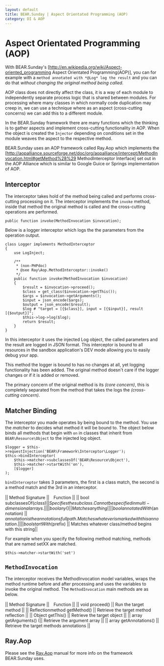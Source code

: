 ```yaml
---
layout: default
title: BEAR.Sunday | Aspect Orientated Programming (AOP)
category: DI & AOP
---
```

# Aspect Orientated Programming (AOP)

With BEAR.Sunday's [http://en.wikipedia.org/wiki/Aspect-oriented_programming Aspect Orientated Programming(AOP)], you can for example with a `method annotated with *@Log* log the result` and you can do that *without changing the original method being called*.

AOP class does not directly affect the class, it is a way of each module to independently separate process logic that is shared between modules. For processing where many classes in which normally code duplication may creep in, we can use a technique where as an aspect (cross-cutting concerns) we can add this to a different module.

In the BEAR.Sunday framework there are many functions which the thinking is to gather aspects and implement cross-cutting functionality in AOP. When the object is created the `Injector` depending on conditions set in the module weaves the aspect to the respective method.

BEAR.Sunday uses an AOP framework called Ray.Aop which implements the [http://aopalliance.sourceforge.net/doc/org/aopalliance/intercept/MethodInvocation.html#getMethod%28%29 MethodInterceptor Interface] set out in the AOP Alliance which is similar to Google Guice or Springs implementation of AOP.

## Interceptor 

The interceptor takes hold of the method being called and performs cross-cutting processing on it. The interceptor implements the ```invoke``` method, inside that method the original method is called and the cross-cutting operations are performed.

```
public function invoke(MethodInvocation $invocation);
```

Below is a logger interceptor which logs the the parameters from the operation output.

```
class Logger implements MethodInterceptor
{
    use LogInject;

    /**
     * (non-PHPdoc)
     * @see Ray\Aop.MethodInterceptor::invoke()
     */
    public function invoke(MethodInvocation $invocation)
    {
        $result = $invocation->proceed();
        $class = get_class($invocation->getThis());
        $args = $invocation->getArguments();
        $input = json_encode($args);
        $output = json_encode($result);
        $log # "target = [{$class}], input = [{$input}], result  [{$output}]";
        $this->log->log($log);
        return $result;
    }
}
```

In this interceptor it uses the injected Log object, the called parameters and the result are logged in JSON format. This interceptor is bound to all resources in the sandbox application's DEV mode allowing you to easily debug your app.

This method the logger is bound to has no changes at all, yet logging functionality has been added.
The original method doesn't care if the logger changes or if it is added or removed.

The primary concern of the original method is its *(core concern)*, this is completely separated from the method that takes the logs the *(cross-cutting concern)*.

## Matcher Binding 

The interceptor you made operates by being bound to the method. You use the *matcher* to decides what method it will be bound to. The object below binds all methods that begin with `on` in classes that inherit from `BEAR\Resource\Object` to the injected log object.

```
$logger = $this->requestInjection('BEAR\Framework\Interceptor\Logger');
$this->bindInterceptor(
    $this->matcher->subclassesOf('BEAR\Resource\Object'),
    $this->matcher->startWith('on'),
    [$logger]
);
```

`bindInterceptor` takes 3 parameters, the first is a class match, the second is a method match and the 3rd in an interceptor.

|| Method Signature ||　Function ||
|| bool subclassesOf($class) || Specifies the subclass. Cannot be specified in multi-dimensional arrays.  ||
|| bool any() || Matches anything||
|| bool annotatedWith($annotation) || $annotation is the annotations full path. Matches whatever is marked with this annotation. ||
|| bool startWith($prefix) || Matches whatever class/method begins with this string||

For example when you specify the following method matching, methods that are named setXX are matched.
```
$this->matcher->startWith('set')
```

## `MethodInvocation` 

The interceptor receives the MethodInvocation model variables, wraps the method runtime before and after processing and uses the variables to invoke the original method.
The `MethodInvocation` main methods are as below.

|| Method Signature ||　Function ||
|| void proceed() || Run the target method ||
|| Reflectionmethod getMethod() || Retrieve the target method reflection ||
|| Object getThis() || Retrieve the target object ||
|| array getArguments() (|| Retrieve the argument array  || 
|| array getAnnotations() || Retrieve the target methods annotations ||

## Ray.Aop 
Please see the [Ray.Aop](http://code.google.com/p/rayphp/wiki/AOP) manual for more info on the framework BEAR.Sunday uses.